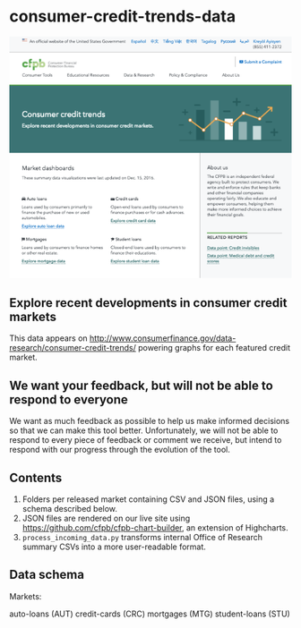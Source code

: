 # consumer-credit-trends-data

![Screenshot of consumer-credit-trends](image.png)

## Explore recent developments in consumer credit markets
This data appears on http://www.consumerfinance.gov/data-research/consumer-credit-trends/ powering graphs for each featured credit market.

## We want your feedback, but will not be able to respond to everyone
We want as much feedback as possible to help us make informed decisions so that we can make this tool better. Unfortunately, we will not be able to respond to every piece of feedback or comment we receive, but intend to respond with our progress through the evolution of the tool.

## Contents

1. Folders per released market containing CSV and JSON files, using a schema described below.
  1. JSON files are rendered on our live site using https://github.com/cfpb/cfpb-chart-builder, an extension of Highcharts.
1. `process_incoming_data.py` transforms internal Office of Research summary CSVs into a more user-readable format.

## Data schema

Markets:

auto-loans (AUT)
credit-cards (CRC)
mortgages (MTG)
student-loans (STU)
